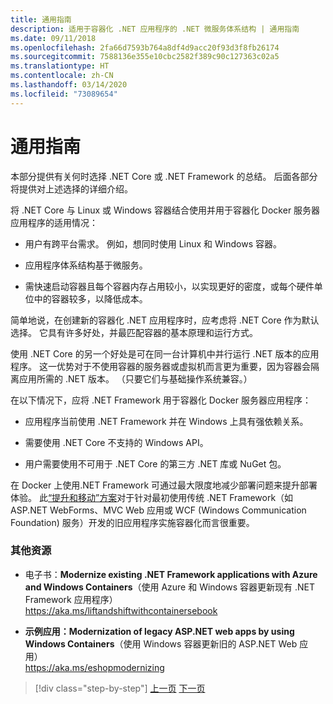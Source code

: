 ```yaml
---
title: 通用指南
description: 适用于容器化 .NET 应用程序的 .NET 微服务体系结构 | 通用指南
ms.date: 09/11/2018
ms.openlocfilehash: 2fa66d7593b764a8df4d9acc20f93d3f8fb26174
ms.sourcegitcommit: 7588136e355e10cbc2582f389c90c127363c02a5
ms.translationtype: HT
ms.contentlocale: zh-CN
ms.lasthandoff: 03/14/2020
ms.locfileid: "73089654"
---
```

# <a name="general-guidance"></a>通用指南

本部分提供有关何时选择 .NET Core 或 .NET Framework 的总结。 后面各部分将提供对上述选择的详细介绍。

将 .NET Core 与 Linux 或 Windows 容器结合使用并用于容器化 Docker 服务器应用程序的适用情况：

- 用户有跨平台需求。 例如，想同时使用 Linux 和 Windows 容器。

- 应用程序体系结构基于微服务。

- 需快速启动容器且每个容器内存占用较小，以实现更好的密度，或每个硬件单位中的容器较多，以降低成本。

简单地说，在创建新的容器化 .NET 应用程序时，应考虑将 .NET Core 作为默认选择。 它具有许多好处，并最匹配容器的基本原理和运行方式。

使用 .NET Core 的另一个好处是可在同一台计算机中并行运行 .NET 版本的应用程序。 这一优势对于不使用容器的服务器或虚拟机而言更为重要，因为容器会隔离应用所需的 .NET 版本。 （只要它们与基础操作系统兼容。）

在以下情况下，应将 .NET Framework 用于容器化 Docker 服务器应用程序：

- 应用程序当前使用 .NET Framework 并在 Windows 上具有强依赖关系。

- 需要使用 .NET Core 不支持的 Windows API。

- 用户需要使用不可用于 .NET Core 的第三方 .NET 库或 NuGet 包。

在 Docker 上使用.NET Framework 可通过最大限度地减少部署问题来提升部署体验。 此[“提升和移动”方案](https://aka.ms/liftandshiftwithcontainersebook)对于针对最初使用传统 .NET Framework（如 ASP.NET WebForms、MVC Web 应用或 WCF (Windows Communication Foundation) 服务）开发的旧应用程序实施容器化而言很重要。

### <a name="additional-resources"></a>其他资源

- 电子书：**Modernize existing .NET Framework applications with Azure and Windows Containers**（使用 Azure 和 Windows 容器更新现有 .NET Framework 应用程序）  
    https://aka.ms/liftandshiftwithcontainersebook

- **示例应用：Modernization of legacy ASP.NET web apps by using Windows Containers**（使用 Windows 容器更新旧的 ASP.NET Web 应用）  
    https://aka.ms/eshopmodernizing

>[!div class="step-by-step"]
>[上一页](index.md)
>[下一页](net-core-container-scenarios.md)
